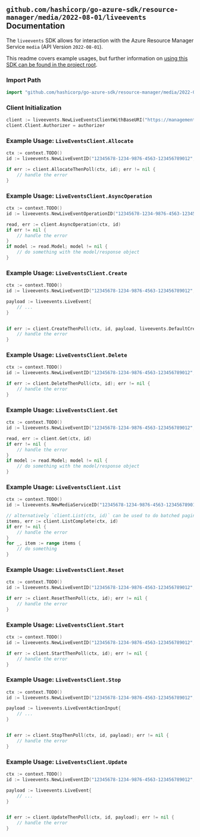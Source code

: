 
## `github.com/hashicorp/go-azure-sdk/resource-manager/media/2022-08-01/liveevents` Documentation

The `liveevents` SDK allows for interaction with the Azure Resource Manager Service `media` (API Version `2022-08-01`).

This readme covers example usages, but further information on [using this SDK can be found in the project root](https://github.com/hashicorp/go-azure-sdk/tree/main/docs).

### Import Path

```go
import "github.com/hashicorp/go-azure-sdk/resource-manager/media/2022-08-01/liveevents"
```


### Client Initialization

```go
client := liveevents.NewLiveEventsClientWithBaseURI("https://management.azure.com")
client.Client.Authorizer = authorizer
```


### Example Usage: `LiveEventsClient.Allocate`

```go
ctx := context.TODO()
id := liveevents.NewLiveEventID("12345678-1234-9876-4563-123456789012", "example-resource-group", "mediaServiceValue", "liveEventValue")

if err := client.AllocateThenPoll(ctx, id); err != nil {
	// handle the error
}
```


### Example Usage: `LiveEventsClient.AsyncOperation`

```go
ctx := context.TODO()
id := liveevents.NewLiveEventOperationID("12345678-1234-9876-4563-123456789012", "example-resource-group", "mediaServiceValue", "operationIdValue")

read, err := client.AsyncOperation(ctx, id)
if err != nil {
	// handle the error
}
if model := read.Model; model != nil {
	// do something with the model/response object
}
```


### Example Usage: `LiveEventsClient.Create`

```go
ctx := context.TODO()
id := liveevents.NewLiveEventID("12345678-1234-9876-4563-123456789012", "example-resource-group", "mediaServiceValue", "liveEventValue")

payload := liveevents.LiveEvent{
	// ...
}


if err := client.CreateThenPoll(ctx, id, payload, liveevents.DefaultCreateOperationOptions()); err != nil {
	// handle the error
}
```


### Example Usage: `LiveEventsClient.Delete`

```go
ctx := context.TODO()
id := liveevents.NewLiveEventID("12345678-1234-9876-4563-123456789012", "example-resource-group", "mediaServiceValue", "liveEventValue")

if err := client.DeleteThenPoll(ctx, id); err != nil {
	// handle the error
}
```


### Example Usage: `LiveEventsClient.Get`

```go
ctx := context.TODO()
id := liveevents.NewLiveEventID("12345678-1234-9876-4563-123456789012", "example-resource-group", "mediaServiceValue", "liveEventValue")

read, err := client.Get(ctx, id)
if err != nil {
	// handle the error
}
if model := read.Model; model != nil {
	// do something with the model/response object
}
```


### Example Usage: `LiveEventsClient.List`

```go
ctx := context.TODO()
id := liveevents.NewMediaServiceID("12345678-1234-9876-4563-123456789012", "example-resource-group", "mediaServiceValue")

// alternatively `client.List(ctx, id)` can be used to do batched pagination
items, err := client.ListComplete(ctx, id)
if err != nil {
	// handle the error
}
for _, item := range items {
	// do something
}
```


### Example Usage: `LiveEventsClient.Reset`

```go
ctx := context.TODO()
id := liveevents.NewLiveEventID("12345678-1234-9876-4563-123456789012", "example-resource-group", "mediaServiceValue", "liveEventValue")

if err := client.ResetThenPoll(ctx, id); err != nil {
	// handle the error
}
```


### Example Usage: `LiveEventsClient.Start`

```go
ctx := context.TODO()
id := liveevents.NewLiveEventID("12345678-1234-9876-4563-123456789012", "example-resource-group", "mediaServiceValue", "liveEventValue")

if err := client.StartThenPoll(ctx, id); err != nil {
	// handle the error
}
```


### Example Usage: `LiveEventsClient.Stop`

```go
ctx := context.TODO()
id := liveevents.NewLiveEventID("12345678-1234-9876-4563-123456789012", "example-resource-group", "mediaServiceValue", "liveEventValue")

payload := liveevents.LiveEventActionInput{
	// ...
}


if err := client.StopThenPoll(ctx, id, payload); err != nil {
	// handle the error
}
```


### Example Usage: `LiveEventsClient.Update`

```go
ctx := context.TODO()
id := liveevents.NewLiveEventID("12345678-1234-9876-4563-123456789012", "example-resource-group", "mediaServiceValue", "liveEventValue")

payload := liveevents.LiveEvent{
	// ...
}


if err := client.UpdateThenPoll(ctx, id, payload); err != nil {
	// handle the error
}
```
